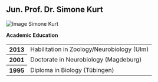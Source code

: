 ## Jun. Prof. Dr. Simone Kurt  

![Image Simone Kurt](.png)

**Academic Education**

<table>
<tr><th>2013<td> Habilitation in Zoology/Neurobiology (Ulm) <tr>
<tr><th>2001<td> Doctorate in Neurobiology (Magdeburg) <tr>
<tr><th>1995<td> Diploma in Biology (Tübingen)  <tr>
</table>


